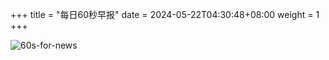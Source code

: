+++
title = "每日60秒早报"
date = 2024-05-22T04:30:48+08:00
weight = 1
+++

![60s-for-news](/img/zaobao/zaobao.png "由 ALAPI 提供支持")
